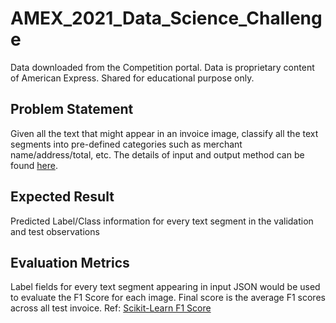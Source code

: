 # AMEX_2021_Data_Science_Challenge
Data downloaded from the Competition portal. Data is proprietary content of American Express. Shared for educational purpose only.

## Problem Statement
Given all the text that might appear in an invoice image, classify all the text segments into pre-defined categories such as merchant name/address/total, etc. The details of input and output method can be found [here](https://github.com/rawakash66/AMEX_2021_Data_Science_Challenge/blob/main/Amex%20Campus%20Challenge%20Data%20Science.pdf).

## Expected Result
Predicted Label/Class information for every text segment in the validation and test observations

## Evaluation Metrics
Label fields for every text segment appearing in input JSON would be used to evaluate the F1 Score for each image. Final score is the average F1 scores across all test invoice.
Ref: [Scikit-Learn F1 Score](https://scikit-learn.org/stable/modules/generated/sklearn.metrics.f1_score.html)
